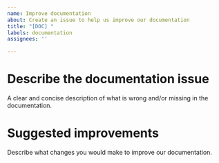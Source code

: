 ```yaml
---
name: Improve documentation
about: Create an issue to help us improve our documentation
title: "[DOC] "
labels: documentation
assignees: ''

---
```


# Describe the documentation issue

A clear and concise description of what is wrong and/or missing in the documentation.


# Suggested improvements

Describe what changes you would make to improve our documentation.
